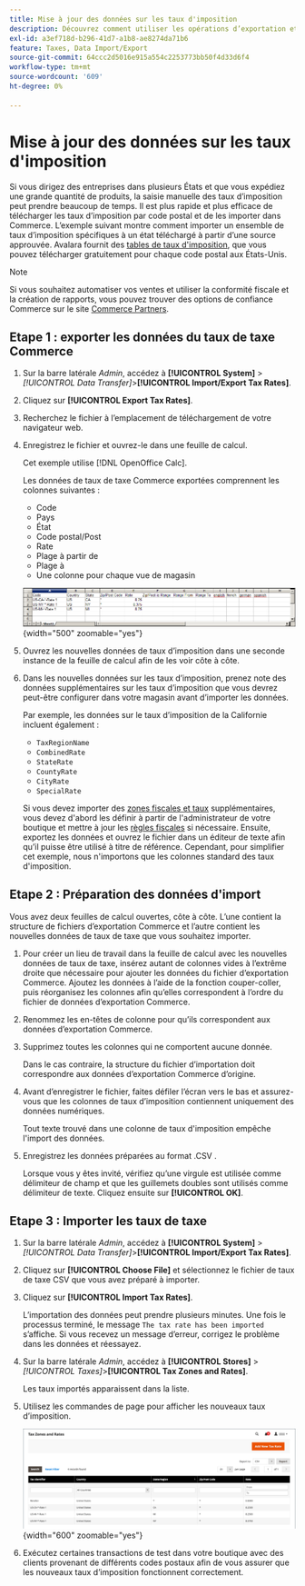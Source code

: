```yaml
---
title: Mise à jour des données sur les taux d'imposition
description: Découvrez comment utiliser les opérations d’exportation et d’importation pour mettre à jour les taux d’imposition de votre magasin.
exl-id: a3ef718d-b296-41d7-a1b8-ae8274da71b6
feature: Taxes, Data Import/Export
source-git-commit: 64ccc2d5016e915a554c2253773bb50f4d33d6f4
workflow-type: tm+mt
source-wordcount: '609'
ht-degree: 0%

---
```


# Mise à jour des données sur les taux d&#39;imposition

Si vous dirigez des entreprises dans plusieurs États et que vous expédiez une grande quantité de produits, la saisie manuelle des taux d’imposition peut prendre beaucoup de temps. Il est plus rapide et plus efficace de télécharger les taux d’imposition par code postal et de les importer dans Commerce. L’exemple suivant montre comment importer un ensemble de taux d’imposition spécifiques à un état téléchargé à partir d’une source approuvée. Avalara fournit des [tables de taux d&#39;imposition](https://www.avalara.com/taxrates/en/download-tax-tables.html), que vous pouvez télécharger gratuitement pour chaque code postal aux États-Unis.

>[!NOTE]
>
>Si vous souhaitez automatiser vos ventes et utiliser la conformité fiscale et la création de rapports, vous pouvez trouver des options de confiance Commerce sur le site [Commerce Partners](https://solutionpartners.adobe.com/s/directory/?solution=commerce).

## Etape 1 : exporter les données du taux de taxe Commerce

1. Sur la barre latérale _Admin_, accédez à **[!UICONTROL System]** > _[!UICONTROL Data Transfer]_>**[!UICONTROL Import/Export Tax Rates]**.

1. Cliquez sur **[!UICONTROL Export Tax Rates]**.

1. Recherchez le fichier à l’emplacement de téléchargement de votre navigateur web.

1. Enregistrez le fichier et ouvrez-le dans une feuille de calcul.

   Cet exemple utilise [!DNL OpenOffice Calc].

   Les données de taux de taxe Commerce exportées comprennent les colonnes suivantes :
   - Code
   - Pays
   - État
   - Code postal/Post
   - Rate
   - Plage à partir de
   - Plage à
   - Une colonne pour chaque vue de magasin

   ![Données exportées - taux d&#39;imposition](./assets/data-exported-tax-rates.png){width="500" zoomable="yes"}

1. Ouvrez les nouvelles données de taux d’imposition dans une seconde instance de la feuille de calcul afin de les voir côte à côte.

1. Dans les nouvelles données sur les taux d’imposition, prenez note des données supplémentaires sur les taux d’imposition que vous devrez peut-être configurer dans votre magasin avant d’importer les données.

   Par exemple, les données sur le taux d’imposition de la Californie incluent également :

   - `TaxRegionName`
   - `CombinedRate`
   - `StateRate`
   - `CountyRate`
   - `CityRate`
   - `SpecialRate`

   Si vous devez importer des [zones fiscales et taux](../stores-purchase/tax-zones-rates.md) supplémentaires, vous devez d&#39;abord les définir à partir de l&#39;administrateur de votre boutique et mettre à jour les [règles fiscales](../stores-purchase/tax-rules.md) si nécessaire. Ensuite, exportez les données et ouvrez le fichier dans un éditeur de texte afin qu’il puisse être utilisé à titre de référence. Cependant, pour simplifier cet exemple, nous n&#39;importons que les colonnes standard des taux d&#39;imposition.

## Etape 2 : Préparation des données d&#39;import

Vous avez deux feuilles de calcul ouvertes, côte à côte. L’une contient la structure de fichiers d’exportation Commerce et l’autre contient les nouvelles données de taux de taxe que vous souhaitez importer.

1. Pour créer un lieu de travail dans la feuille de calcul avec les nouvelles données de taux de taxe, insérez autant de colonnes vides à l’extrême droite que nécessaire pour ajouter les données du fichier d’exportation Commerce. Ajoutez les données à l’aide de la fonction couper-coller, puis réorganisez les colonnes afin qu’elles correspondent à l’ordre du fichier de données d’exportation Commerce.

1. Renommez les en-têtes de colonne pour qu’ils correspondent aux données d’exportation Commerce.

1. Supprimez toutes les colonnes qui ne comportent aucune donnée.

   Dans le cas contraire, la structure du fichier d’importation doit correspondre aux données d’exportation Commerce d’origine.

1. Avant d’enregistrer le fichier, faites défiler l’écran vers le bas et assurez-vous que les colonnes de taux d’imposition contiennent uniquement des données numériques.

   Tout texte trouvé dans une colonne de taux d&#39;imposition empêche l&#39;import des données.

1. Enregistrez les données préparées au format .CSV .

   Lorsque vous y êtes invité, vérifiez qu’une virgule est utilisée comme délimiteur de champ et que les guillemets doubles sont utilisés comme délimiteur de texte. Cliquez ensuite sur **[!UICONTROL OK]**.

## Etape 3 : Importer les taux de taxe

1. Sur la barre latérale _Admin_, accédez à **[!UICONTROL System]** > _[!UICONTROL Data Transfer]_>**[!UICONTROL Import/Export Tax Rates]**.

1. Cliquez sur **[!UICONTROL Choose File]** et sélectionnez le fichier de taux de taxe CSV que vous avez préparé à importer.

1. Cliquez sur **[!UICONTROL Import Tax Rates]**.

   L’importation des données peut prendre plusieurs minutes. Une fois le processus terminé, le message `The tax rate has been imported` s’affiche. Si vous recevez un message d’erreur, corrigez le problème dans les données et réessayez.

1. Sur la barre latérale _Admin_, accédez à **[!UICONTROL Stores]** > _[!UICONTROL Taxes]_>**[!UICONTROL Tax Zones and Rates]**.

   Les taux importés apparaissent dans la liste.

1. Utilisez les commandes de page pour afficher les nouveaux taux d’imposition.

   ![ Taux de taxe d’importation des données](../stores-purchase/assets/tax-zones-rates.png){width="600" zoomable="yes"}

1. Exécutez certaines transactions de test dans votre boutique avec des clients provenant de différents codes postaux afin de vous assurer que les nouveaux taux d’imposition fonctionnent correctement.
